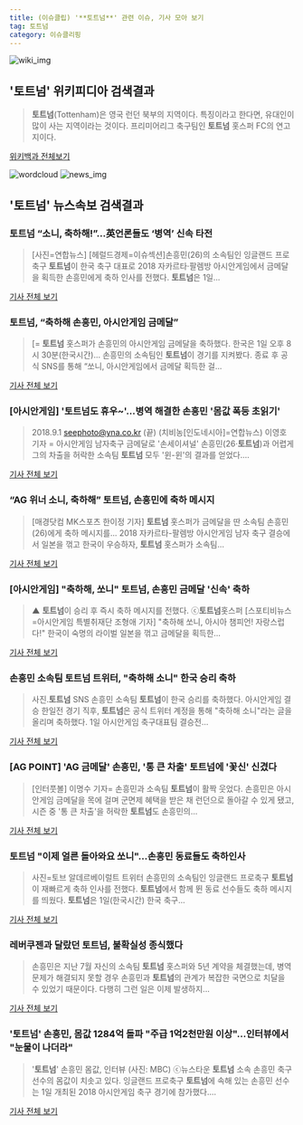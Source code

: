 ```yaml
---
title: (이슈클립) '**토트넘**' 관련 이슈, 기사 모아 보기
tag: 토트넘
category: 이슈클리핑
---
```

![wiki_img](https://user-images.githubusercontent.com/42597476/44503234-41136a80-a6d0-11e8-9071-6fc6418eafe4.png)
## **'**토트넘**'** 위키피디아 검색결과
>**토트넘**(Tottenham)은 영국 런던 북부의 지역이다. 특징이라고 한다면, 유대인이 많이 사는 지역이라는 것이다. 프리미어리그 축구팀인 **토트넘** 홋스퍼 FC의 연고지이다.

<a href="https://ko.wikipedia.org/wiki/토트넘" target="_blank">위키백과 전체보기</a>

![wordcloud](https://s3.ap-northeast-2.amazonaws.com/lyrics101-wordcloud/2018-09-02-1535831730.png)
![news_img](https://user-images.githubusercontent.com/42597476/44507050-1206f400-a6e4-11e8-8d98-7ffbfebb353f.png)
## **'**토트넘**'** 뉴스속보 검색결과
### **토트넘** “소니, 축하해!”…英언론들도 ‘병역’ 신속 타전

>[사진=연합뉴스] [헤럴드경제=이슈섹션]손흥민(26)의 소속팀인 잉글랜드 프로축구 **토트넘**이 한국 축구 대표로 2018 자카르타·팔렘방 아시안게임에서 금메달을 획득한 손흥민에게 축하 인사를 전했다. **토트넘**은 1일...

<a href="http://news.heraldcorp.com/view.php?ud=20180902000001" target="_blank">기사 전체 보기</a>

### **토트넘**, “축하해 손흥민, 아시안게임 금메달”

>[= **토트넘** 홋스퍼가 손흥민의 아시안게임 금메달을 축하했다. 한국은 1일 오후 8시 30분(한국시간)... 손흥민의 소속팀인 **토트넘**이 경기를 지켜봤다. 종료 후 공식 SNS를 통해 “쏘니, 아시안게임에서 금메달 획득한 걸...

<a href="http://www.sportalkorea.com/news/view.php?gisa_uniq=2018090123090202&section_code=20&cp=se&gomb=1" target="_blank">기사 전체 보기</a>

### [아시안게임] '**토트넘**도 휴우~'…병역 해결한 손흥민 '몸값 폭등 초읽기'

>2018.9.1 seephoto@yna.co.kr (끝) (치비농[인도네시아]=연합뉴스) 이영호 기자 = 아시안게임 남자축구 금메달로 '손세이셔널' 손흥민(26·**토트넘**)과 어렵게 그의 차출을 허락한 소속팀 **토트넘** 모두 '윈-윈'의 결과를 얻었다....

<a href="http://app.yonhapnews.co.kr/YNA/Basic/SNS/r.aspx?c=AKR20180901062400007&did=1195m" target="_blank">기사 전체 보기</a>

### “AG 위너 소니, 축하해” **토트넘**, 손흥민에 축하 메시지

>[매경닷컴 MK스포츠 한이정 기자] **토트넘** 홋스퍼가 금메달을 딴 소속팀 손흥민(26)에게 축하 메시지를... 2018 자카르타-팔렘방 아시안게임 남자 축구 결승에서 일본을 꺾고 한국이 우승하자, **토트넘** 홋스퍼가 소속팀...

<a href="http://sports.mk.co.kr/view.php?year=2018&no=551507" target="_blank">기사 전체 보기</a>

### [아시안게임] "축하해, 쏘니" **토트넘**, 손흥민 금메달 '신속' 축하

>▲ **토트넘**이 승리 후 즉시 축하 메시지를 전했다. ⓒ**토트넘**홋스퍼 [스포티비뉴스=아시안게임 특별취재단 조형애 기자] "축하해 쏘니, 아시아 챔피언! 자랑스럽다!" 한국이 숙명의 라이벌 일본을 꺾고 금메달을 획득한...

<a href="http://www.spotvnews.co.kr/?mod=news&act=articleView&idxno=234406" target="_blank">기사 전체 보기</a>

### 손흥민 소속팀 **토트넘** 트위터, "축하해 소니" 한국 승리 축하

>사진.**토트넘** SNS 손흥민 소속팀 **토트넘**이 한국 승리를 축하했다. 아시안게임 결승 한일전 경기 직후, **토트넘**은 공식 트위터 계정을 통해 "축하해 소니"라는 글을 올리며 축하했다. 1일 아시안게임 축구대표팀 결승전...

<a href="http://news.imaeil.com/Entertainments/2018090123265401246" target="_blank">기사 전체 보기</a>

### [AG POINT] 'AG 금메달' 손흥민, '통 큰 차출' **토트넘**에 '꽃신' 신겼다

>[인터풋볼] 이명수 기자= 손흥민과 소속팀 **토트넘**이 활짝 웃었다. 손흥민은 아시안게임 금메달을 목에 걸며 군면제 혜택을 받은 채 런던으로 돌아갈 수 있게 됐고, 시즌 중 '통 큰 차출'을 허락한 **토트넘**도 손흥민의...

<a href="http://www.interfootball.co.kr/news/articleView.html?idxno=237702" target="_blank">기사 전체 보기</a>

### **토트넘** "이제 얼른 돌아와요 쏘니"...손흥민 동료들도 축하인사

>사진=토브 알데르베이럴트 트위터 손흥민의 소속팀인 잉글랜드 프로축구 **토트넘**이 재빠르게 축하 인사를 전했다. **토트넘**에서 함께 뛴 동료 선수들도 축하 메시지를 띄웠다. **토트넘**은 1일(한국시간) 한국 축구...

<a href="http://starin.edaily.co.kr/news/newspath.asp?newsid=01193926619336184" target="_blank">기사 전체 보기</a>

### 레버쿠젠과 달랐던 **토트넘**, 불확실성 종식했다

>손흥민은 지난 7월 자신의 소속팀 **토트넘** 홋스퍼와 5년 계약을 체결했는데, 병역 문제가 해결되지 못할 경우 손흥민과 **토트넘**의 관계가 복잡한 국면으로 치달을 수 있었기 때문이다. 다행히 그런 일은 이제 발생하지...

<a href="http://www.besteleven.com/National/news_world_01_view.asp?iBoard=13&iIDX=112937" target="_blank">기사 전체 보기</a>

### '**토트넘**' 손흥민, 몸값 1284억 돌파 "주급 1억2천만원 이상"…인터뷰에서 "눈물이 나더라"

>'**토트넘**' 손흥민 몸값, 인터뷰 (사진: MBC) ⓒ뉴스타운 **토트넘** 소속 손흥민 축구선수의 몸값이 치솟고 있다. 잉글랜드 프로축구 **토트넘**에 속해 있는 손흥민 선수는 1일 개최된 2018 아시안게임 축구 경기에 참가했다....

<a href="http://www.newstown.co.kr/news/articleView.html?idxno=338857" target="_blank">기사 전체 보기</a>


